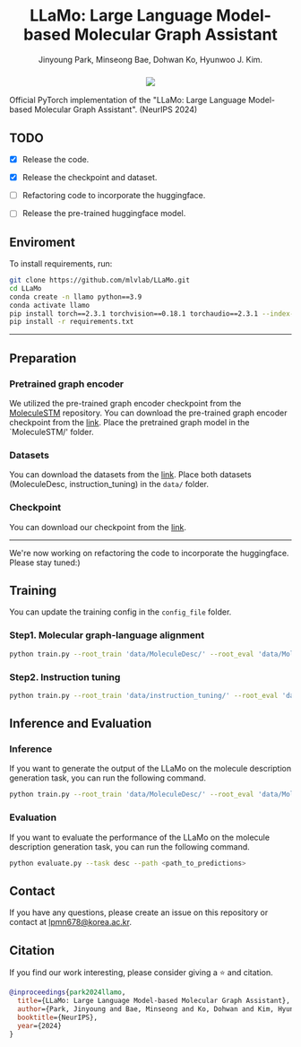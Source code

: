 <p align="center">
  <h1 align="center">LLaMo: Large Language Model-based Molecular Graph Assistant</h1>
  
  <p align="center">Jinyoung Park, Minseong Bae, Dohwan Ko, Hyunwoo J. Kim.
  </p>

  <h3 align="center">
    <a href="https://www.arxiv.org/pdf/2411.00871" target='_blank'><img src="https://img.shields.io/badge/arXiv-2411.00871-b31b1b.svg"></a>
  </h3>

</p>
Official PyTorch implementation of the "LLaMo: Large Language Model-based Molecular Graph Assistant".
(NeurIPS 2024)


## TODO
- [x] Release the code.
- [x] Release the checkpoint and dataset.
- [ ] Refactoring code to incorporate the huggingface.
- [ ] Release the pre-trained huggingface model.


## Enviroment
To install requirements, run:
```bash
git clone https://github.com/mlvlab/LLaMo.git
cd LLaMo
conda create -n llamo python==3.9
conda activate llamo
pip install torch==2.3.1 torchvision==0.18.1 torchaudio==2.3.1 --index-url https://download.pytorch.org/whl/cu118
pip install -r requirements.txt
```

---

## Preparation
### Pretrained graph encoder
We utilized the pre-trained graph encoder checkpoint from the [MoleculeSTM](https://github.com/chao1224/MoleculeSTM?tab=readme-ov-file) repository. 
You can download the pre-trained graph encoder checkpoint from the [link](https://drive.google.com/file/d/1oXb3BoDUZPwRiTYJSdTJRUwMLxWT8NTm/view?usp=sharing).
Place the pretrained graph model in the `MoleculeSTM/' folder.

### Datasets
You can download the datasets from the [link](https://drive.google.com/drive/folders/1Lr18nbolJnxIUbPHvn2qlwUqTouSgkeE?usp=drive_link).
Place both datasets (MoleculeDesc, instruction_tuning) in the `data/` folder.

### Checkpoint
You can download our checkpoint from the [link](https://drive.google.com/file/d/19zYlIwWY5Oemur-1Nv093B1HSuRDiLot/view?usp=sharing).

---

We're now working on refactoring the code to incorporate the huggingface.
Please stay tuned:)

## Training
You can update the training config in the `config_file` folder.
### Step1. Molecular graph-language alignment
```bash
python train.py --root_train 'data/MoleculeDesc/' --root_eval 'data/MoleculeDesc/' --devices '0,1,2,3' --filename "stage1" --max_epochs 3 --mode train --inference_batch_size 16 --batch_size 4 --config_file config_file/stage1.yaml --accumulate_grad_batches 4
```

### Step2. Instruction tuning
```bash
python train.py --root_train 'data/instruction_tuning/' --root_eval 'data/MoleculeDesc/' --devices '0,1,2,3' --filename "stage2" --max_epochs 3 --mode train --inference_batch_size 16 --batch_size 4 --config_file config_file/stage2.yaml --accumulate_grad_batches 4 --stage_path "./all_checkpoints/stage1/last.ckpt"
```

## Inference and Evaluation

### Inference
If you want to generate the output of the LLaMo on the molecule description generation task, you can run the following command.
```bash
python train.py --root_train 'data/MoleculeDesc/' --root_eval 'data/MoleculeDesc/' --devices '0,1,2,3' --filename "desc_output" --mode eval --inference_batch_size 1 --batch_size 1 --config_file config_file/stage2.yaml --stage_path <path_to_checkpoint>
```

### Evaluation
If you want to evaluate the performance of the LLaMo on the molecule description generation task, you can run the following command.
```bash
python evaluate.py --task desc --path <path_to_predictions>
```


## Contact
If you have any questions, please create an issue on this repository or contact at lpmn678@korea.ac.kr.

## Citation
If you find our work interesting, please consider giving a ⭐ and citation.
```bibtex
@inproceedings{park2024llamo,
  title={LLaMo: Large Language Model-based Molecular Graph Assistant},
  author={Park, Jinyoung and Bae, Minseong and Ko, Dohwan and Kim, Hyunwoo J},
  booktitle={NeurIPS},
  year={2024}
}
```
